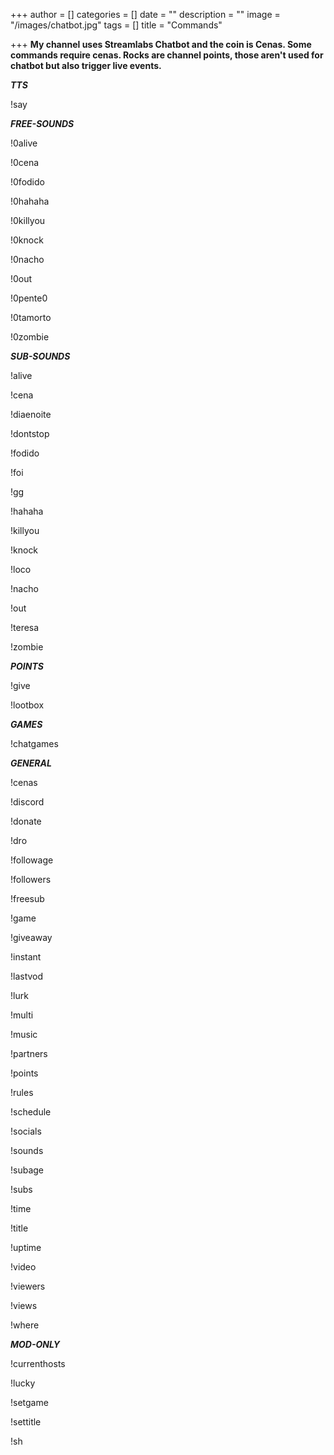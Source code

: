 +++
author = []
categories = []
date = ""
description = ""
image = "/images/chatbot.jpg"
tags = []
title = "Commands"

+++
**My channel uses Streamlabs Chatbot and the coin is Cenas. Some commands require cenas. Rocks are channel points, those aren't used for chatbot but also trigger live events.**

**_TTS_**

!say

**_FREE-SOUNDS_**

!0alive

!0cena

!0fodido

!0hahaha

!0killyou

!0knock

!0nacho

!0out

!0pente0

!0tamorto

!0zombie

**_SUB-SOUNDS_**

!alive

!cena

!diaenoite

!dontstop

!fodido

!foi

!gg

!hahaha

!killyou

!knock

!loco

!nacho

!out

!teresa

!zombie

**_POINTS_**

!give

!lootbox

**_GAMES_**

!chatgames

**_GENERAL_**

!cenas

!discord

!donate

!dro

!followage

!followers

!freesub

!game

!giveaway

!instant

!lastvod

!lurk

!multi

!music

!partners

!points

!rules

!schedule

!socials

!sounds

!subage

!subs

!time

!title

!uptime

!video

!viewers

!views

!where

**_MOD-ONLY_**

!currenthosts

!lucky

!setgame

!settitle

!sh